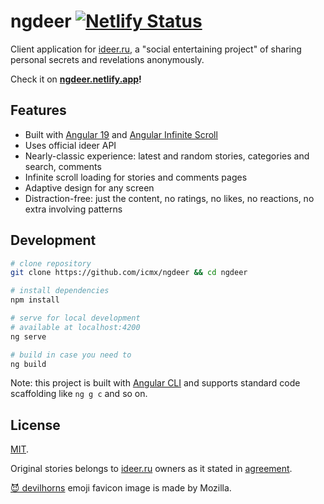 # ngdeer [![Netlify Status](https://api.netlify.com/api/v1/badges/10f5c8ff-868b-4127-9a5d-3732e1ac3283/deploy-status)](https://ngdeer.netlify.app/)

Client application for [ideer.ru](https://ideer.ru/), a "social entertaining project" of sharing personal secrets and revelations anonymously.

Check it on **[ngdeer.netlify.app](https://ngdeer.netlify.app/)!**

## Features

  - Built with [Angular 19](https://angular.dev/) and [Angular Infinite Scroll](https://github.com/orizens/ngx-infinite-scroll)
  - Uses official ideer API
  - Nearly-classic experience: latest and random stories, categories and search, comments
  - Infinite scroll loading for stories and comments pages
  - Adaptive design for any screen
  - Distraction-free: just the content, no ratings, no likes, no reactions, no extra involving patterns

## Development

```sh
# clone repository
git clone https://github.com/icmx/ngdeer && cd ngdeer

# install dependencies
npm install

# serve for local development
# available at localhost:4200
ng serve

# build in case you need to
ng build
```

Note: this project is built with [Angular CLI](https://angular.dev/tools/cli) and supports standard code scaffolding like `ng g c` and so on.

## License

[MIT](./LICENSE).

Original stories belongs to [ideer.ru](https://ideer.ru/) owners as it stated in [agreement](https://ideer.ru/info/agreement).

[😈 devilhorns](https://github.com/mozilla/fxemoji/blob/270af343bee346d8221f87806d2b1eee0438431a/svgs/FirefoxEmoji/u1F608-devilhorns.svg) emoji favicon image is made by Mozilla.
